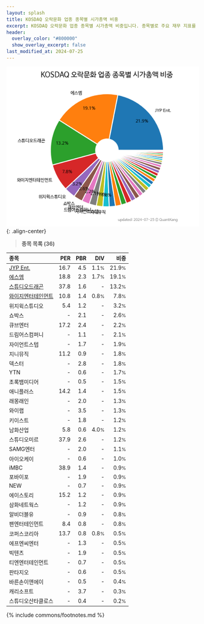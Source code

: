 ```yaml
---
layout: splash
title: KOSDAQ 오락문화 업종 종목별 시가총액 비중
excerpt: KOSDAQ 오락문화 업종 종목별 시가총액 비중입니다. 종목별로 주요 재무 지표를 함께 표시합니다.
header:
  overlay_color: "#800000"
  show_overlay_excerpt: false
last_modified_at: 2024-07-25
---
```



![KOSDAQ 오락문화 업종 종목별 시가총액 비중](/stats/sector/images/kosdaq_업종_오락문화_종목.png){: .align-center}


> **종목 목록 (36)**<a id="list"></a>

| **종목** | **PER** | **PBR** | **DIV** | **비중** |
| :------- | ------: | ------: | ------: | -------: |
| [JYP Ent.](/035900/) | 16.7 | 4.5 | 1.1<small>%</small> | 21.9<small>%</small> |
| [에스엠](/041510/) | 18.8 | 2.3 | 1.7<small>%</small> | 19.1<small>%</small> |
| [스튜디오드래곤](/253450/) | 37.8 | 1.6 | - | 13.2<small>%</small> |
| [와이지엔터테인먼트](/122870/) | 10.8 | 1.4 | 0.8<small>%</small> | 7.8<small>%</small> |
| 위지윅스튜디오 | 5.4 | 1.2 | - | 3.2<small>%</small> |
| 쇼박스 | - | 2.1 | - | 2.6<small>%</small> |
| 큐브엔터 | 17.2 | 2.4 | - | 2.2<small>%</small> |
| 드림어스컴퍼니 | - | 1.1 | - | 2.1<small>%</small> |
| 자이언트스텝 | - | 1.7 | - | 1.9<small>%</small> |
| 지니뮤직 | 11.2 | 0.9 | - | 1.8<small>%</small> |
| 덱스터 | - | 2.8 | - | 1.8<small>%</small> |
| YTN | - | 0.6 | - | 1.7<small>%</small> |
| 초록뱀미디어 | - | 0.5 | - | 1.5<small>%</small> |
| 애니플러스 | 14.2 | 1.4 | - | 1.5<small>%</small> |
| 래몽래인 | - | 2.0 | - | 1.3<small>%</small> |
| 와이랩 | - | 3.5 | - | 1.3<small>%</small> |
| 키이스트 | - | 1.8 | - | 1.2<small>%</small> |
| 남화산업 | 5.8 | 0.6 | 4.0<small>%</small> | 1.2<small>%</small> |
| 스튜디오미르 | 37.9 | 2.6 | - | 1.2<small>%</small> |
| SAMG엔터 | - | 2.0 | - | 1.1<small>%</small> |
| 아이오케이 | - | 0.6 | - | 1.0<small>%</small> |
| iMBC | 38.9 | 1.4 | - | 0.9<small>%</small> |
| 포바이포 | - | 1.9 | - | 0.9<small>%</small> |
| NEW | - | 0.7 | - | 0.9<small>%</small> |
| 에이스토리 | 15.2 | 1.2 | - | 0.9<small>%</small> |
| 삼화네트웍스 | - | 1.2 | - | 0.9<small>%</small> |
| 알비더블유 | - | 0.9 | - | 0.8<small>%</small> |
| 팬엔터테인먼트 | 8.4 | 0.8 | - | 0.8<small>%</small> |
| 코퍼스코리아 | 13.7 | 0.8 | 0.8<small>%</small> | 0.5<small>%</small> |
| 에프엔씨엔터 | - | 1.3 | - | 0.5<small>%</small> |
| 빅텐츠 | - | 1.9 | - | 0.5<small>%</small> |
| 티엔엔터테인먼트 | - | 0.7 | - | 0.5<small>%</small> |
| 판타지오 | - | 0.6 | - | 0.5<small>%</small> |
| 바른손이앤에이 | - | 0.5 | - | 0.4<small>%</small> |
| 캐리소프트 | - | 3.7 | - | 0.3<small>%</small> |
| 스튜디오산타클로스 | - | 0.4 | - | 0.2<small>%</small> |

{% include commons/footnotes.md %}